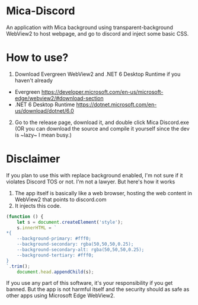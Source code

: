 # Mica-Discord

An application with Mica background using transparent-background WebView2 to host webpage, and go to discord and inject some basic CSS.

# How to use?
1. Download Evergreen WebView2 and .NET 6 Desktop Runtime if you haven't already
- Evergreen https://developer.microsoft.com/en-us/microsoft-edge/webview2/#download-section
- .NET 6 Desktop Runtime https://dotnet.microsoft.com/en-us/download/dotnet/6.0
2. Go to the release page, download it, and double click Mica Discord.exe (OR you can download the source and compile it yourself since the dev is ~lazy~ I mean busy.)

# Disclaimer
If you plan to use this with replace background enabled, I'm not sure if it violates Discord TOS or not. I'm not a lawyer. But here's how it works
1. The app itself is basically like a web browser, hosting the web content in WebView2 that points to discord.com
2. It injects this code.
```javascript
(function () {
    let s = document.createElement('style');
    s.innerHTML = `
*{
    --background-primary: #fff0;
    --background-secondary: rgba(50,50,50,0.25);
    --background-secondary-alt: rgba(50,50,50,0.25);
    --background-tertiary: #fff0;
}
`.trim();
    document.head.appendChild(s);
```
If you use any part of this software, it's your responsibility if you get banned. But the app is not harmful itself and the security should as safe as other apps using Microsoft Edge WebView2.
